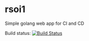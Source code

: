 # rsoi1
Simple golang web app for CI and CD

Build status: [![Build Status](https://travis-ci.org/reijo1337/rsoi1.svg?branch=master)](https://travis-ci.org/reijo1337/rsoi1)
